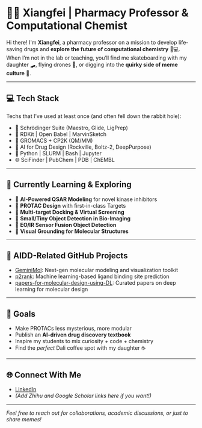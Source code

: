 # 👨‍🔬 Xiangfei | Pharmacy Professor & Computational Chemist

Hi there! I'm **Xiangfei**, a pharmacy professor on a mission to develop life-saving drugs and **explore the future of computational chemistry** 💊💻. When I’m not in the lab or teaching, you’ll find me skateboarding with my daughter 🛹, flying drones 🚁, or digging into the **quirky side of meme culture** 🤖.

---

## 💻 Tech Stack

Techs that I’ve used at least once (and often fell down the rabbit hole):

- 🧬 Schrödinger Suite (Maestro, Glide, LigPrep)
- 🧪 RDKit | Open Babel | MarvinSketch
- 🔬 GROMACS + CP2K (QM/MM)
- 🧠 AI for Drug Design (Rockville, Boltz-2, DeepPurpose)
- 🧰 Python | SLURM | Bash | Jupyter
- 🌐 SciFinder | PubChem | PDB | ChEMBL

---

## 🌱 Currently Learning & Exploring

- 🤖 **AI-Powered QSAR Modeling** for novel kinase inhibitors
- 🔗 **PROTAC Design** with first-in-class Targets
- 🧩 **Multi-target Docking & Virtual Screening**
- 🔬 **Small/Tiny Object Detection in Bio-Imaging**
- 🌌 **EO/IR Sensor Fusion Object Detection**
- 📍 **Visual Grounding for Molecular Structures**

---

## 🚀 AIDD-Related GitHub Projects

- [GeminiMol](https://github.com/Wang-Lin-boop/GeminiMol): Next-gen molecular modeling and visualization toolkit
- [p2rank](https://github.com/rdk/p2rank): Machine learning-based ligand binding site prediction
- [papers-for-molecular-design-using-DL](https://github.com/AspirinCode/papers-for-molecular-design-using-DL): Curated papers on deep learning for molecular design

---

## 🎯 Goals

- Make PROTACs less mysterious, more modular
- Publish an **AI-driven drug discovery textbook**
- Inspire my students to mix curiosity + code + chemistry
- Find the *perfect* Dali coffee spot with my daughter ☕

---

## 🌐 Connect With Me

- [LinkedIn](https://www.linkedin.com/in/xiang-fei-27516816/)
- *(Add Zhihu and Google Scholar links here if you want!)*

---

*Feel free to reach out for collaborations, academic discussions, or just to share memes!*
